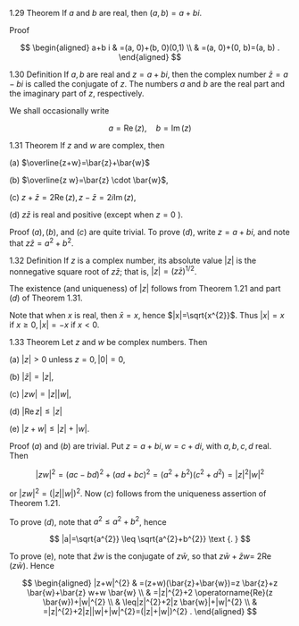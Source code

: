 
1.29 Theorem If $a$ and $b$ are real, then $(a, b)=a+b i$.

Proof

$$
\begin{aligned}
a+b i & =(a, 0)+(b, 0)(0,1) \\
& =(a, 0)+(0, b)=(a, b) .
\end{aligned}
$$

1.30 Definition If $a, b$ are real and $z=a+b i$, then the complex number $\bar{z}=a-b i$ is called the conjugate of $z$. The numbers $a$ and $b$ are the real part and the imaginary part of $z$, respectively.

We shall occasionally write

$$
a=\operatorname{Re}(z), \quad b=\operatorname{Im}(z)
$$

1.31 Theorem If $z$ and $w$ are complex, then

(a) $\overline{z+w}=\bar{z}+\bar{w}$

(b) $\overline{z w}=\bar{z} \cdot \bar{w}$,

(c) $z+\bar{z}=2 \operatorname{Re}(z), z-\bar{z}=2 i \operatorname{Im}(z)$,

(d) $z \bar{z}$ is real and positive (except when $z=0$ ).

Proof $(a),(b)$, and $(c)$ are quite trivial. To prove $(d)$, write $z=a+b i$, and note that $z \bar{z}=a^{2}+b^{2}$.

1.32 Definition If $z$ is a complex number, its absolute value $|z|$ is the nonnegative square root of $z \bar{z}$; that is, $|z|=(z \bar{z})^{1 / 2}$.

The existence (and uniqueness) of $|z|$ follows from Theorem 1.21 and part $(d)$ of Theorem 1.31.

Note that when $x$ is real, then $\bar{x}=x$, hence $|x|=\sqrt{x^{2}}$. Thus $|x|=x$ if $x \geq 0,|x|=-x$ if $x<0$.

1.33 Theorem Let $z$ and $w$ be complex numbers. Then

(a) $|z|>0$ unless $z=0,|0|=0$,

(b) $|\bar{z}|=|z|$,

(c) $|z w|=|z||w|$,

(d) $|\operatorname{Re} z| \leq|z|$

(e) $|z+w| \leq|z|+|w|$.

Proof $(a)$ and $(b)$ are trivial. Put $z=a+b i, w=c+d i$, with $a, b, c, d$ real. Then

$$
|z w|^{2}=(a c-b d)^{2}+(a d+b c)^{2}=\left(a^{2}+b^{2}\right)\left(c^{2}+d^{2}\right)=|z|^{2}|w|^{2}
$$

or $|z w|^{2}=(|z||w|)^{2}$. Now $(c)$ follows from the uniqueness assertion of Theorem 1.21.

To prove $(d)$, note that $a^{2} \leq a^{2}+b^{2}$, hence

$$
|a|=\sqrt{a^{2}} \leq \sqrt{a^{2}+b^{2}} \text {. }
$$

To prove (e), note that $\bar{z} w$ is the conjugate of $z \bar{w}$, so that $z \bar{w}+\bar{z} w=$ $2 \operatorname{Re}(z \bar{w})$. Hence

$$
\begin{aligned}
|z+w|^{2} & =(z+w)(\bar{z}+\bar{w})=z \bar{z}+z \bar{w}+\bar{z} w+w \bar{w} \\
& =|z|^{2}+2 \operatorname{Re}(z \bar{w})+|w|^{2} \\
& \leq|z|^{2}+2|z \bar{w}|+|w|^{2} \\
& =|z|^{2}+2|z||w|+|w|^{2}=(|z|+|w|)^{2} .
\end{aligned}
$$
